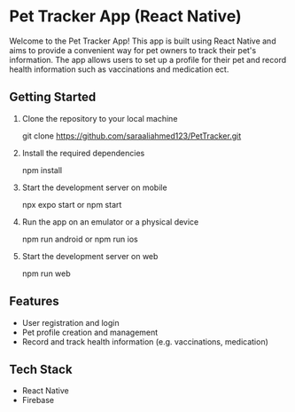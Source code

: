 # Pet Tracker App (React Native)

Welcome to the Pet Tracker App! This app is built using React Native and aims to provide a convenient way for pet owners to track their pet's information. The app allows users to set up a profile for their pet and record health information such as vaccinations and medication ect.

## Getting Started

1. Clone the repository to your local machine

    git clone https://github.com/saraaliahmed123/PetTracker.git

2. Install the required dependencies

    npm install

3. Start the development server on mobile

    npx expo start 
    or 
    npm start

4. Run the app on an emulator or a physical device

    npm run android 
    or 
    npm run ios

5. Start the development server on web

    npm run web

## Features
- User registration and login
- Pet profile creation and management
- Record and track health information (e.g. vaccinations, medication)

## Tech Stack
- React Native
- Firebase


